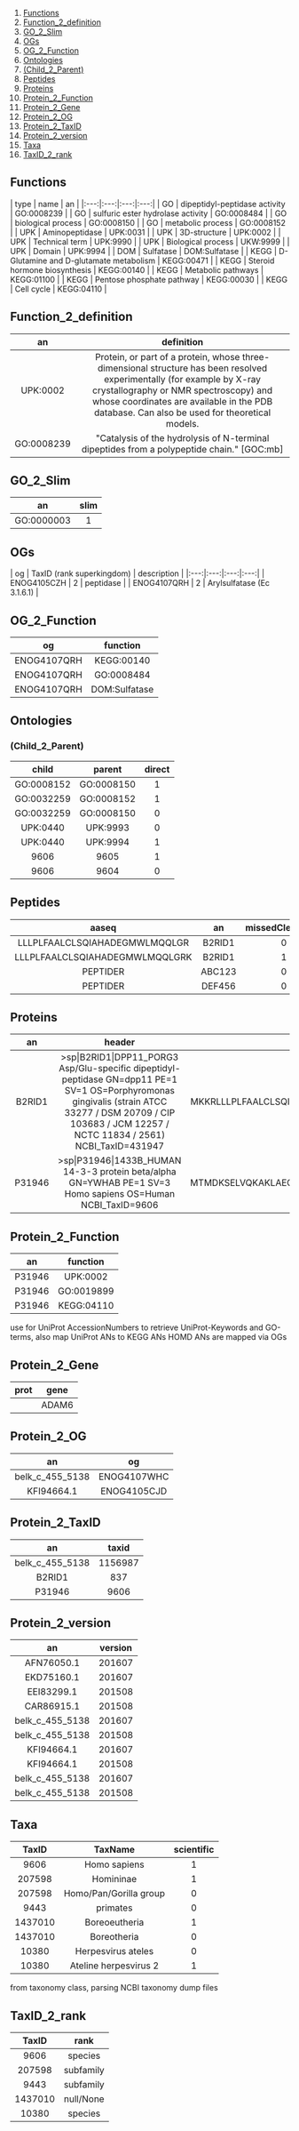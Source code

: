 1. [Functions](#functions)
2. [Function_2_definition](#function_2_definition)
3. [GO_2_Slim](#go_2_slim)
4. [OGs](#ogs)
5. [OG_2_Function](#og_2_function)
6. [Ontologies](#ontologies)
7. [(Child_2_Parent)](#(child_2_parent))
8. [Peptides](#peptides)
9. [Proteins](#proteins)
10. [Protein_2_Function](#protein_2_function)
11. [Protein_2_Gene](#protein_2_gene)
12. [Protein_2_OG](#protein_2_og)
13. [Protein_2_TaxID](#protein_2_taxid)
14. [Protein_2_version](#protein_2_version)
15. [Taxa](#taxa)
16. [TaxID_2_rank](#taxid_2_rank)

## Functions
| type | name | an |
|:---:|:---:|:---:|:---:|
| GO | dipeptidyl-peptidase activity | GO:0008239 |
| GO | sulfuric ester hydrolase activity | GO:0008484 |
| GO | biological process | GO:0008150 |
| GO | metabolic process | GO:0008152 |
| UPK | Aminopeptidase | UPK:0031 |
| UPK | 3D-structure | UPK:0002 |
| UPK | Technical term | UPK:9990 |
| UPK | Biological process | UKW:9999 |
| UPK | Domain | UPK:9994 |
| DOM | Sulfatase | DOM:Sulfatase |
| KEGG | D-Glutamine and D-glutamate metabolism | KEGG:00471 |
| KEGG | Steroid hormone biosynthesis | KEGG:00140 |
| KEGG | Metabolic pathways | KEGG:01100 |
| KEGG | Pentose phosphate pathway | KEGG:00030 |
| KEGG | Cell cycle | KEGG:04110 |

## Function_2_definition
| an | definition |
|:---:|:---:|
| UPK:0002 | Protein, or part of a protein, whose three-dimensional structure has been resolved experimentally (for example by X-ray crystallography or NMR spectroscopy) and whose coordinates are available in the PDB database. Can also be used for theoretical models. |
| GO:0008239 | "Catalysis of the hydrolysis of N-terminal dipeptides from a polypeptide chain." [GOC:mb] |

## GO_2_Slim
| an | slim |
|:---:|:---:|
| GO:0000003 | 1 |

## OGs
| og | TaxID (rank superkingdom) | description |
|:---:|:---:|:---:|:---:|
| ENOG4105CZH | 2 | peptidase |
| ENOG4107QRH | 2 | Arylsulfatase (Ec 3.1.6.1) |

## OG_2_Function
| og | function |
|:---:|:---:|
|ENOG4107QRH | KEGG:00140 |
|ENOG4107QRH | GO:0008484 |
|ENOG4107QRH | DOM:Sulfatase |

## Ontologies
### (Child_2_Parent)
| child | parent | direct |
|:---:|:---:|:---:|
| GO:0008152 | GO:0008150 | 1 |
| GO:0032259 | GO:0008152 | 1 |
| GO:0032259 | GO:0008150 | 0 |
| UPK:0440 | UPK:9993 | 0 |
| UPK:0440 | UPK:9994 | 1 |
| 9606 | 9605 | 1 |
| 9606 | 9604 | 0 |

## Peptides
| aaseq | an | missedCleavages | length |
|:---:|:---:|:---:|:---:|
| LLLPLFAALCLSQIAHADEGMWLMQQLGR | B2RID1 | 0 | 29 |
| LLLPLFAALCLSQIAHADEGMWLMQQLGRK | B2RID1 | 1 | 30 |
| PEPTIDER | ABC123 | 0 | 8 |
| PEPTIDER | DEF456 | 0 | 8 |

## Proteins
| an | header | aaseq |
|:---:|:---:|:---:|
| B2RID1 | >sp\|B2RID1\|DPP11_PORG3 Asp/Glu-specific dipeptidyl-peptidase GN=dpp11 PE=1 SV=1 OS=Porphyromonas gingivalis (strain ATCC 33277 / DSM 20709 / CIP 103683 / JCM 12257 / NCTC 11834 / 2561) NCBI_TaxID=431947 | MKKRLLLPLFAALCLSQIAHADEGMWLMQQLGRKYAQMKERGLKMKEYDL... |
| P31946 | >sp\|P31946\|1433B_HUMAN 14-3-3 protein beta/alpha GN=YWHAB PE=1 SV=3 Homo sapiens OS=Human NCBI_TaxID=9606 | MTMDKSELVQKAKLAEQAERYDDMAAAMKAVTEQGHELSNEERNLLSVAY... |

## Protein_2_Function
| an | function |
|:---:|:---:|
| P31946 | UPK:0002 |
| P31946 | GO:0019899 |
| P31946 | KEGG:04110 |
use for UniProt AccessionNumbers to retrieve UniProt-Keywords and GO-terms, also map UniProt ANs to KEGG ANs
HOMD ANs are mapped via OGs

## Protein_2_Gene
| prot | gene |
|:---:|:---:|
|  | ADAM6 |


## Protein_2_OG
| an | og |
|:---:|:---:|
| belk_c_455_5138 | ENOG4107WHC |
| KFI94664.1 | ENOG4105CJD |

## Protein_2_TaxID
| an | taxid |
|:---:|:---:|
| belk_c_455_5138 | 1156987 |
| B2RID1 | 837 |
| P31946 | 9606 |

## Protein_2_version
| an | version |
|:---:|:---:|
| AFN76050.1 | 201607 |
| EKD75160.1 | 201607 |
| EEI83299.1 | 201508 |
| CAR86915.1 | 201508 |
| belk_c_455_5138 | 201607 |
| belk_c_455_5138 | 201508 |
| KFI94664.1 | 201607 |
| KFI94664.1 | 201508 |
| belk_c_455_5138 | 201607 |
| belk_c_455_5138 | 201508 |

## Taxa
| TaxID | TaxName | scientific
|:---:|:---:|:---:|
| 9606 | Homo sapiens | 1 |
| 207598 | Homininae | 1 |
| 207598 | Homo/Pan/Gorilla group | 0 |
| 9443 | primates | 0 |
| 1437010| Boreoeutheria | 1 |
| 1437010| Boreotheria | 0 |
| 10380 | Herpesvirus ateles | 0 |
| 10380 | Ateline herpesvirus 2 | 1 |
from taxonomy class, parsing NCBI taxonomy dump files

## TaxID_2_rank
| TaxID | rank |
|:---:|:---:|
| 9606 | species |
| 207598 | subfamily |
| 9443 | subfamily |
| 1437010 | null/None |
| 10380 | species |
